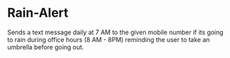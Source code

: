 # Rain-Alert
Sends a text message daily at 7 AM to the given mobile number if its going to rain during office hours (8 AM - 8PM) reminding the user to take an umbrella before going out.
